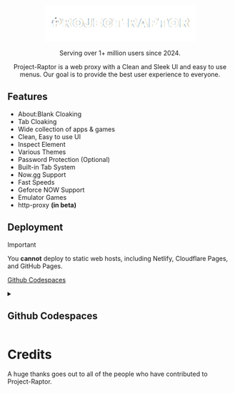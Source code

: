 <div align="center">
    <img src="./.github/branding/pr.png">
    <p>Serving over 1+ million users since 2024.<p>
    <p>Project-Raptor is a web proxy with a Clean and Sleek UI and easy to use menus. Our goal is to provide the best user experience to everyone.</p>
</div>
<!--
![inpreview](https://github.com/InterstellarNetwork/Interstellar/assets/89202835/2669efed-5186-4932-83c4-725acae60bd2)-->

## Features

- About:Blank Cloaking
- Tab Cloaking
- Wide collection of apps & games
- Clean, Easy to use UI
- Inspect Element
- Various Themes
- Password Protection (Optional)
- Built-in Tab System
- Now.gg Support
- Fast Speeds
- Geforce NOW Support
- Emulator Games
- http-proxy **(in beta)**

## Deployment

> [!IMPORTANT]
> You **cannot** deploy to static web hosts, including Netlify, Cloudflare Pages, and GitHub Pages.

[Github Codespaces](#github-codespaces)
<!--
### Our Hosted Links
<a target="_blank" href="https://t3f99x11-8080.use.devtunnels.ms/"><img alt="Link 1 - 8080 "></a>  <a target="_blank" href="https://qz17c9rg-7474.use.devtunnels.ms/"><img alt="Link 2"></a>  <a target="_blank" href="https://qz17c9rg-6969.use.devtunnels.ms/"><img alt="Link 3"></a>  -->

<details>
<summary><h2>Github Codespaces</h2></summary>

### Installing

Test

### Updating

`cd interstellar`  
`git pull --force --allow-unrelated-histories`

</details>


# Credits

A huge thanks goes out to all of the people who have contributed to Project-Raptor.
